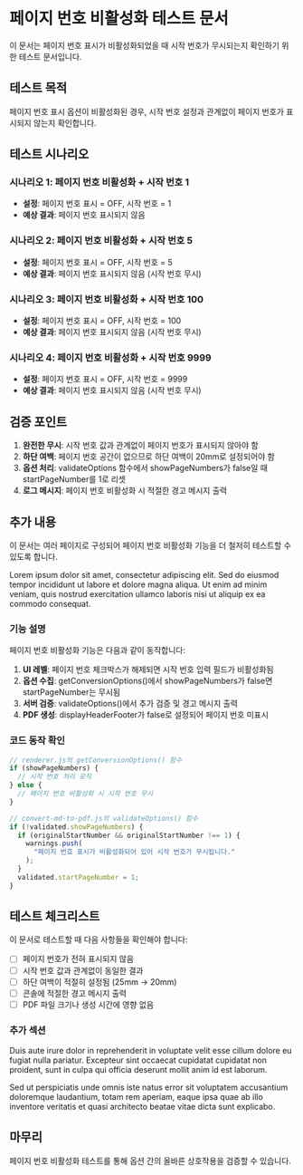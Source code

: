 # 페이지 번호 비활성화 테스트 문서

이 문서는 페이지 번호 표시가 비활성화되었을 때 시작 번호가 무시되는지 확인하기 위한 테스트 문서입니다.

## 테스트 목적

페이지 번호 표시 옵션이 비활성화된 경우, 시작 번호 설정과 관계없이 페이지 번호가 표시되지 않는지 확인합니다.

## 테스트 시나리오

### 시나리오 1: 페이지 번호 비활성화 + 시작 번호 1

- **설정**: 페이지 번호 표시 = OFF, 시작 번호 = 1
- **예상 결과**: 페이지 번호 표시되지 않음

### 시나리오 2: 페이지 번호 비활성화 + 시작 번호 5

- **설정**: 페이지 번호 표시 = OFF, 시작 번호 = 5
- **예상 결과**: 페이지 번호 표시되지 않음 (시작 번호 무시)

### 시나리오 3: 페이지 번호 비활성화 + 시작 번호 100

- **설정**: 페이지 번호 표시 = OFF, 시작 번호 = 100
- **예상 결과**: 페이지 번호 표시되지 않음 (시작 번호 무시)

### 시나리오 4: 페이지 번호 비활성화 + 시작 번호 9999

- **설정**: 페이지 번호 표시 = OFF, 시작 번호 = 9999
- **예상 결과**: 페이지 번호 표시되지 않음 (시작 번호 무시)

## 검증 포인트

1. **완전한 무시**: 시작 번호 값과 관계없이 페이지 번호가 표시되지 않아야 함
2. **하단 여백**: 페이지 번호 공간이 없으므로 하단 여백이 20mm로 설정되어야 함
3. **옵션 처리**: validateOptions 함수에서 showPageNumbers가 false일 때 startPageNumber를 1로 리셋
4. **로그 메시지**: 페이지 번호 비활성화 시 적절한 경고 메시지 출력

## 추가 내용

이 문서는 여러 페이지로 구성되어 페이지 번호 비활성화 기능을 더 철저히 테스트할 수 있도록 합니다.

Lorem ipsum dolor sit amet, consectetur adipiscing elit. Sed do eiusmod tempor incididunt ut labore et dolore magna aliqua. Ut enim ad minim veniam, quis nostrud exercitation ullamco laboris nisi ut aliquip ex ea commodo consequat.

### 기능 설명

페이지 번호 비활성화 기능은 다음과 같이 동작합니다:

1. **UI 레벨**: 페이지 번호 체크박스가 해제되면 시작 번호 입력 필드가 비활성화됨
2. **옵션 수집**: getConversionOptions()에서 showPageNumbers가 false면 startPageNumber는 무시됨
3. **서버 검증**: validateOptions()에서 추가 검증 및 경고 메시지 출력
4. **PDF 생성**: displayHeaderFooter가 false로 설정되어 페이지 번호 미표시

### 코드 동작 확인

```javascript
// renderer.js의 getConversionOptions() 함수
if (showPageNumbers) {
  // 시작 번호 처리 로직
} else {
  // 페이지 번호 비활성화 시 시작 번호 무시
}

// convert-md-to-pdf.js의 validateOptions() 함수
if (!validated.showPageNumbers) {
  if (originalStartNumber && originalStartNumber !== 1) {
    warnings.push(
      "페이지 번호 표시가 비활성화되어 있어 시작 번호가 무시됩니다."
    );
  }
  validated.startPageNumber = 1;
}
```

## 테스트 체크리스트

이 문서로 테스트할 때 다음 사항들을 확인해야 합니다:

- [ ] 페이지 번호가 전혀 표시되지 않음
- [ ] 시작 번호 값과 관계없이 동일한 결과
- [ ] 하단 여백이 적절히 설정됨 (25mm → 20mm)
- [ ] 콘솔에 적절한 경고 메시지 출력
- [ ] PDF 파일 크기나 생성 시간에 영향 없음

### 추가 섹션

Duis aute irure dolor in reprehenderit in voluptate velit esse cillum dolore eu fugiat nulla pariatur. Excepteur sint occaecat cupidatat cupidatat non proident, sunt in culpa qui officia deserunt mollit anim id est laborum.

Sed ut perspiciatis unde omnis iste natus error sit voluptatem accusantium doloremque laudantium, totam rem aperiam, eaque ipsa quae ab illo inventore veritatis et quasi architecto beatae vitae dicta sunt explicabo.

## 마무리

페이지 번호 비활성화 테스트를 통해 옵션 간의 올바른 상호작용을 검증할 수 있습니다.

